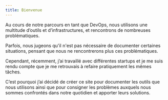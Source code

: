 ```yaml
---
title: Bienvenue 
---
```


Au cours de notre parcours en tant que DevOps, nous utilisons une multitude
d’outils et d’infrastructures, et rencontrons de nombreuses problématiques.

Parfois, nous jugeons qu'il n'est pas nécessaire de documenter certaines
situations, pensant que nous ne rencontrerons plus ces problématiques.

Cependant, récemment, j’ai travaillé avec différentes startups et je me suis
rendu compte que je me retrouvais à refaire pratiquement les mêmes tâches.

C’est pourquoi j’ai décidé de créer ce site pour documenter les outils que nous
utilisons ainsi que pour consigner les problèmes auxquels nous sommes confrontés
dans notre quotidien et apporter leurs solutions.

